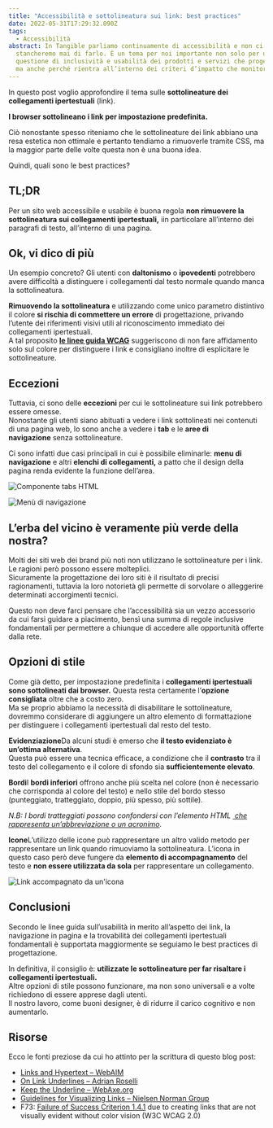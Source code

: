 ```yaml
---
title: "Accessibilità e sottolineatura sui link: best practices"
date: 2022-05-31T17:29:32.090Z
tags:
  - Accessibilità
abstract: In Tangible parliamo continuamente di accessibilità e non ci
  stancheremo mai di farlo. È un tema per noi importante non solo per una
  questione di inclusività e usabilità dei prodotti e servizi che progettiamo,
  ma anche perché rientra all’interno dei criteri d’impatto che monitoriamo.
---
```

In questo post voglio approfondire il tema sulle **sottolineature dei collegamenti ipertestuali** (link).

**I browser sottolineano i link per impostazione predefinita.**

Ciò nonostante spesso riteniamo che le sottolineature dei link abbiano una resa estetica non ottimale e pertanto tendiamo a rimuoverle tramite CSS, ma la maggior parte delle volte questa non è una buona idea.

Quindi, quali sono le best practices?

<h2 aria-label="too long didn't read">TL;DR</h2>

Per un sito web accessibile e usabile è buona regola **non rimuovere la sottolineatura sui collegamenti ipertestuali,** iin particolare all’interno dei paragrafi di testo, all’interno di una pagina.

## Ok, vi dico di più

Un esempio concreto? Gli utenti con **daltonismo** o **ipovedenti** potrebbero avere difficoltà a distinguere i collegamenti dal testo normale quando manca la sottolineatura.

**Rimuovendo la sottolineatura** e utilizzando come unico parametro distintivo il colore **si rischia di commettere un errore** di progettazione, privando l’utente dei riferimenti visivi utili al riconoscimento immediato dei collegamenti ipertestuali.\
A tal proposito **[le linee guida WCAG](https://www.w3.org/TR/WCAG20-TECHS/F73.html)** suggeriscono di non fare affidamento solo sul colore per distinguere i link e consigliano inoltre di esplicitare le sottolineature.

## Eccezioni

Tuttavia, ci sono delle **eccezioni** per cui le sottolineature sui link potrebbero essere omesse.\
Nonostante gli utenti siano abituati a vedere i link sottolineati nei contenuti di una pagina web, lo sono anche a vedere i **tab** e le **aree di navigazione** senza sottolineature.

Ci sono infatti due casi principali in cui è possibile eliminarle: **menu di navigazione** e altri **elenchi di collegamenti,** a patto che il design della pagina renda evidente la funzione dell’area.

![Componente tabs HTML](/assets/img/uploads/tablist.png)

![Menù di navigazione](/assets/img/uploads/nn-group-navigation.png)

## L’erba del vicino è veramente più verde della nostra?

Molti dei siti web dei brand più noti non utilizzano le sottolineature per i link. Le ragioni però possono essere molteplici.\
Sicuramente la progettazione dei loro siti è il risultato di precisi ragionamenti, tuttavia la loro notorietà gli permette di sorvolare o alleggerire determinati accorgimenti tecnici.

Questo non deve farci pensare che l’accessibilità sia un vezzo accessorio da cui farsi guidare a piacimento, bensì una summa di regole inclusive fondamentali per permettere a chiunque di accedere alle opportunità offerte dalla rete.

## Opzioni di stile

Come già detto, per impostazione predefinita i **collegamenti ipertestuali sono sottolineati dai browser.** Questa resta certamente l’**opzione consigliata** oltre che a costo zero.\
Ma se proprio abbiamo la necessità di disabilitare le sottolineature, dovremmo considerare di aggiungere un altro elemento di formattazione per distinguere i collegamenti ipertestuali dal resto del testo.

**Evidenziazione**Da alcuni studi è emerso che **il testo evidenziato è un’ottima alternativa**.\
Questa può essere una tecnica efficace, a condizione che il **contrasto** tra il testo del collegamento e il colore di sfondo sia **sufficientemente elevato**.

**Bordi**I **bordi inferiori** offrono anche più scelta nel colore (non è necessario che corrisponda al colore del testo) e nello stile del bordo stesso (punteggiato, tratteggiato, doppio, più spesso, più sottile).

*N.B: I bordi tratteggiati possono confondersi con l’elemento HTML [<abbr> che rappresenta un’abbreviazione o un acronimo](https://developer.mozilla.org/en-US/docs/Web/HTML/Element/abbr).*

**Icone**L’utilizzo delle icone può rappresentare un altro valido metodo per rappresentare un link quando rimuoviamo la sottolineatura. L’icona in questo caso però deve fungere da **elemento di accompagnamento** del testo e **non essere utilizzata da sola** per rappresentare un collegamento.

![Link accompagnato da un'icona](/assets/img/uploads/link-with-chevron.png)

## Conclusioni

Secondo le linee guida sull’usabilità in merito all’aspetto dei link, la navigazione in pagina e la trovabilità dei collegamenti ipertestuali fondamentali è supportata maggiormente se seguiamo le best practices di progettazione.

In definitiva, il consiglio è: **utilizzate le sottolineature per far risaltare i collegamenti ipertestuali.**\
Altre opzioni di stile possono funzionare, ma non sono universali e a volte richiedono di essere apprese dagli utenti.\
Il nostro lavoro, come buoni designer, è di ridurre il carico cognitivo e non aumentarlo.

## Risorse

Ecco le fonti preziose da cui ho attinto per la scrittura di questo blog post:

* [Links and Hypertext – WebAIM](https://webaim.org/techniques/hypertext/link_text)
* [On Link Underlines – Adrian Roselli](https://adrianroselli.com/2016/06/on-link-underlines.html)
* [Keep the Underline – WebAxe.org](https://www.webaxe.org/keep-the-underline-text-links/)
* [Guidelines for Visualizing Links – Nielsen Norman Group](https://www.nngroup.com/articles/guidelines-for-visualizing-links/)
* F73: [Failure of Success Criterion 1.4.1](https://www.w3.org/TR/WCAG20-TECHS/F73.html) due to creating links that are not visually evident without color vision (W3C WCAG 2.0)